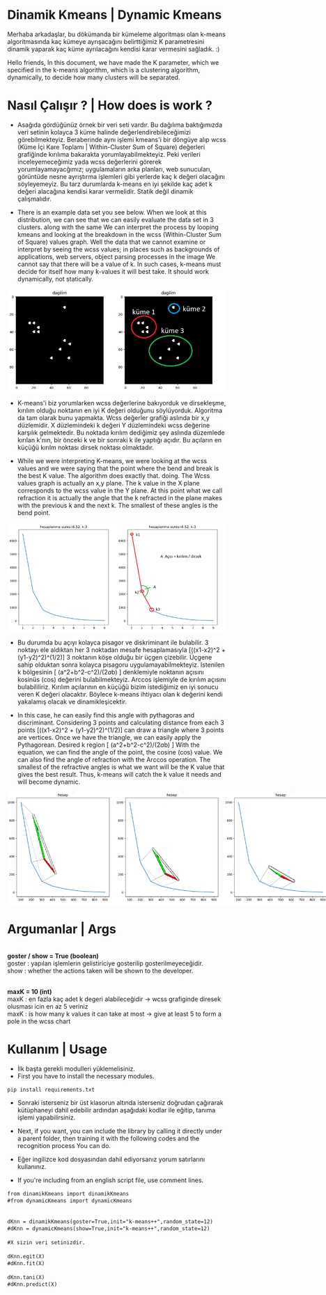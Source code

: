 # Dinamik Kmeans | Dynamic Kmeans
   Merhaba arkadaşlar, bu dökümanda bir kümeleme algoritması olan k-means algoritmasında kaç kümeye ayrışacağını belirttiğimiz K parametresini dinamik yaparak kaç küme ayrılacağını kendisi karar vermesini sağladık. :)
   
   Hello friends, In this document, we have made the K parameter, which we specified in the k-means algorithm, which is a clustering algorithm, dynamically, to 
decide how many clusters will be separated.

# Nasıl Çalışır ? | How does is work ?

* Asağıda gördüğünüz örnek bir veri seti vardır. Bu dağılıma baktığımızda veri setinin kolayca 3 küme halinde değerlendirebileceğimizi görebilmekteyiz. Beraberinde aynı
işlemi kmeans'i bir döngüye alıp wcss (Küme İçi Kare Toplamı | Within-Cluster Sum of Square) değerleri grafiğinde kırılıma bakarakta yorumlayabilmekteyiz. Peki  verileri
inceleyemeceğimiz yada wcss değerlerini görerek yorumlayamayacğımız; uygulamaların arka planları, web sunucuları, görüntüde nesne ayrıştırma işlemleri gibi yerlerde kaç
k değeri olacağını söyleyemeyiz. Bu tarz durumlarda k-means en iyi şekilde kaç adet k değeri alacağına kendisi karar vermelidir. Statik değil dinamik çalışmalıdır.

   
* There is an example data set you see below. When we look at this distribution, we can see that we can easily evaluate the data set in 3 clusters.
along with the same We can interpret the process by looping kmeans and looking at the breakdown in the wcss (Within-Cluster Sum of Square) values graph. Well the
data that we cannot examine or interpret by seeing the wcss values; in places such as backgrounds of applications, web servers, object parsing processes in the 
image We cannot say that there will be a value of k. In such cases, k-means must decide for itself how many k-values ​​it will best take. It should work 
dynamically, not statically.

<div style="display:flex;">
<img src="https://raw.githubusercontent.com/umutkaanbaser/dinamikkmeans/main/resimler/Dagilim.PNG" width="250" title="veri seti dağılımı"/>
<img src="https://raw.githubusercontent.com/umutkaanbaser/dinamikkmeans/main/resimler/dagilimKume.png" width="250" title="veri seti dağılımı kümelenmesi"/>
</div>

* K-means'i biz yorumlarken wcss değerlerine bakıyorduk ve dirsekleşme, kırılım olduğu noktanın en iyi K değeri olduğunu söylüyorduk. Algoritma da tam olarak bunu 
yapmakta. Wcss değerler grafiği aslında bir x,y düzlemidir. X düzlemindeki k değeri Y düzlemindeki wcss değerine karşılık gelmektedir. Bu noktada kırılım dediğimiz şey 
aslında düzemlede kırılan k'nın, bir önceki k ve bir sonraki k ile yaptığı açıdır. Bu açıların en küçüğü kırılm noktası dirsek noktası olmaktadır.

* While we were interpreting K-means, we were looking at the wcss values and we were saying that the point where the bend and break is the best K value. The algorithm
does exactly that. doing. The Wcss values graph is actually an x,y plane. The k value in the X plane corresponds to the wcss value in the Y plane. At this point
what we call refraction it is actually the angle that the k refracted in the plane makes with the previous k and the next k. The smallest of these angles is the 
bend point.

<div style="display:flex;width:100%;">
<img src="https://raw.githubusercontent.com/umutkaanbaser/dinamikkmeans/main/resimler/wCSS.png" width="250" title="wcss grafiği"/>
<img src="https://raw.githubusercontent.com/umutkaanbaser/dinamikkmeans/main/resimler/wcssKirilim.png" width="250" title="wcss grafiği kırılım"/>
</div>

* Bu durumda bu açıyı kolayca pisagor ve diskriminant ile bulabilir. 3 noktayı ele aldıktan her 3 noktadan mesafe hesaplamasıyla [((x1-x2)^2 + (y1-y2)^2)^(1/2)] 3 noktanın köşe olduğu bir üçgen çizebilir. Üçgene sahip olduktan sonra kolayca pisagoru uygulamayabilmekteyiz. Istenilen k bölgesinin [ (a^2+b^2-c^2)/(2*a*b) ] 
denklemiyle noktanın açısını kosinüs (cos) değerini bulabilmekteyiz. Arccos işlemiyle de kırılım açısını bulabililiriz. Kırılım açılarının en küçüğü bizim istediğimiz 
en iyi sonucu veren K değeri olacaktır. Böylece k-means ihtiyacı olan k değerini kendi yakalamış olacak ve dinamikleşicektir.

* In this case, he can easily find this angle with pythagoras and discriminant. Considering 3 points and calculating distance from each 3 points
[((x1-x2)^2 + (y1-y2)^2)^(1/2)] can draw a triangle where 3 points are vertices. Once we have the triangle, we can easily apply the Pythagorean. Desired k region 
[ (a^2+b^2-c^2)/(2*a*b) ] With the equation, we can find the angle of the point, the cosine (cos) value. We can also find the angle of refraction with the Arccos
operation. The smallest of the refractive angles is what we want will be the K value that gives the best result. Thus, k-means will catch the k value it needs and
will become dynamic.

<div style="display:flex;">
<img src="https://raw.githubusercontent.com/umutkaanbaser/dinamikkmeans/main/resimler/aci1.png" width="250" title="wcss'in içindeki üçgen"/>
<img src="https://github.com/umutkaanbaser/dinamikkmeans/blob/main/resimler/aci2.png" width="250" title="wcss'in içindeki üçgen"/>
<img src="https://github.com/umutkaanbaser/dinamikkmeans/blob/main/resimler/aci3.png" width="250" title="wcss'in içindeki üçgen"/>
</div>

# Argumanlar | Args
<br> **goster / show = True (boolean)** <br/>
goster : yapılan işlemlerin gelistiriciye gosterilip gosterilmeyeceğidir.
<br>
show : whether the actions taken will be shown to the developer.

<br> **maxK = 10 (int)** <br/>
maxK : en fazla kaç adet k degeri alabileceğidir -> wcss grafiginde diresek olusması icin en az 5 veriniz
<br>
maxK : is how many k values it can take at most -> give at least 5 to form a pole in the wcss chart

# Kullanım | Usage

* İlk başta gerekli modulleri yüklemelisiniz.
* First you have to install the necessary modules.
```
pip install requirements.txt
```
* Sonraki isterseniz bir üst klasorun altında isterseniz doğrudan çağırarak kütüphaneyi dahil edebilir ardından aşağıdaki kodlar ile eğitip, tanıma işlemi
yapabilirsiniz.

* Next, if you want, you can include the library by calling it directly under a parent folder, then training it with the following codes and the recognition process
You can do.

* Eğer ingilizce kod dosyasından dahil ediyorsanız yorum satırlarını kullanınız.
* If you're including from an english script file, use comment lines.
```
from dinamikKmeans import dinamikKmeans
#from dynamicKmeans import dynamicKmeans


dKnn = dinamikKmeans(goster=True,init="k-means++",random_state=12) 
#dKnn = dynamicKmeans(show=True,init="k-means++",random_state=12) 

#X sizin veri setinizdir.

dKnn.egit(X)
#dKnn.fit(X)

dKnn.tani(X)
#dKnn.predict(X)
```
